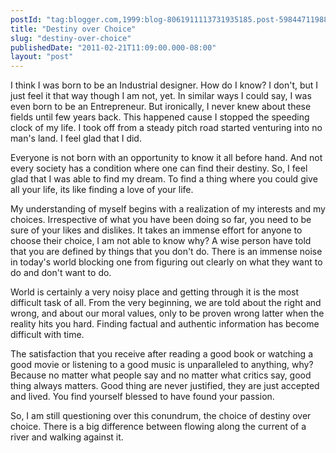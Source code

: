 ```yaml
---
postId: "tag:blogger.com,1999:blog-8061911113731935185.post-5984471198847233598"
title: "Destiny over Choice"
slug: "destiny-over-choice"
publishedDate: "2011-02-21T11:09:00.000-08:00"
layout: "post"
---
```


I think I was born to be an Industrial designer. How do I know? I don't, but I
just feel it that way though I am not, yet. In similar ways I could say, I was
even born to be an Entrepreneur. But ironically, I never knew about these
fields until few years back. This happened cause I stopped the speeding clock
of my life. I took off from a steady pitch road started venturing into no
man's land. I feel glad that I did.  
  
Everyone is not born with an opportunity to know it all before hand. And not
every society has a condition where one can find their destiny. So, I feel
glad that I was able to find my dream. To find a thing where you could give
all your life, its like finding a love of your life.  
  
My understanding of myself begins with a realization of my interests and my
choices. Irrespective of what you have been doing so far, you need to be sure
of your likes and dislikes. It takes an immense effort for anyone to choose
their choice, I am not able to know why? A wise person have told that you are
defined by things that you don't do. There is an immense noise in today's
world blocking one from figuring out clearly on what they want to do and don't
want to do.  
  
World is certainly a very noisy place and getting through it is the most
difficult task of all. From the very beginning, we are told about the right
and wrong, and about our moral values, only to be proven wrong latter when the
reality hits you hard. Finding factual and authentic information has become
difficult with time.  
  
The satisfaction that you receive after reading a good book or watching a good
movie or listening to a good music is unparalleled to anything, why? Because
no matter what people say and no matter what critics say, good thing always
matters. Good thing are never justified, they are just accepted and lived. You
find yourself blessed to have found your passion.  
  
So, I am still questioning over this conundrum, the choice of destiny over
choice. There is a big difference between flowing along the current of a river
and walking against it.


